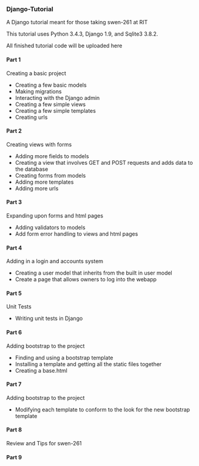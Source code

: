 <h3>Django-Tutorial</h3>
<p>A Django tutorial meant for those taking swen-261 at RIT</p>
<p>This tutorial uses Python 3.4.3, Django 1.9, and Sqlite3 3.8.2.</p>
<p>All finished tutorial code will be uploaded here</p>


<h4>Part 1</h4>
<p>Creating a basic project</p>

<ul>
    <li>Creating a few basic models</li>
    <li>Making migrations</li>
    <li>Interacting with the Django admin</li>
    <li>Creating a few simple views</li>
    <li>Creating a few simple templates</li>
    <li>Creating urls</li>
</ul>

<h4>Part 2</h4>
<p>Creating views with forms</p>

<ul>
    <li>Adding more fields to models</li>
    <li>Creating a view that involves GET and POST requests and adds data to the database</li>
    <li>Creating forms from models</li>
    <li>Adding more templates</li>
    <li>Adding more urls</li>
</ul>

<h4>Part 3</h4>
<p>Expanding upon forms and html pages<p>

<ul>
    <li>Adding validators to models</li>
    <li>Add form error handling to views and html pages</li>
</ul>

<h4>Part 4</h4>
<p>Adding in a login and accounts system</p>

<ul>
    <li>Creating a user model that inherits from the built in user model</li>
    <li>Create a page that allows owners to log into the webapp</li>
</ul>

<h4>Part 5</h4>
<p>Unit Tests</p>

<ul>
    <li>Writing unit tests in Django</li>
</ul>

<h4>Part 6</h4>
<p>Adding bootstrap to the project</p>

<ul>
    <li>Finding and using a bootstrap template</li>
    <li>Installing a template and getting all the static files together</li>
    <li>Creating a base.html</li>
</ul>

<h4>Part 7</h4>
<p>Adding bootstrap to the project</p>

<ul>
    <li>Modifying each template to conform to the look for the new bootstrap template</li>
</ul>

<h4>Part 8</h4>
<p>Review and Tips for swen-261</p>

<h4>Part 9</h4>


